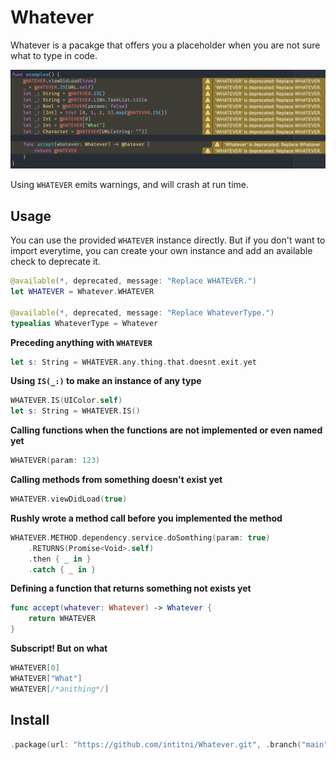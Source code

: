 # Whatever

Whatever is a pacakge that offers you a placeholder when you are not sure what to type in code.

![screenshot](https://github.com/intitni/Whatever/blob/main/screenshot.png)

Using `WHATEVER` emits warnings, and will crash at run time.

## Usage

You can use the provided `WHATEVER` instance directly. But if you don't want to import everytime, you can create your own instance and add an available check to deprecate it.

```swift
@available(*, deprecated, message: "Replace WHATEVER.")
let WHATEVER = Whatever.WHATEVER

@available(*, deprecated, message: "Replace WhateverType.")
typealias WhateverType = Whatever
```

**Preceding anything with `WHATEVER`**
```swift
let s: String = WHATEVER.any.thing.that.doesnt.exit.yet
```

**Using `IS(_:)` to make an instance of any type**
```swift
WHATEVER.IS(UIColor.self)
let s: String = WHATEVER.IS()
```

**Calling functions when the functions are not implemented or even named yet**
```swift
WHATEVER(param: 123)
```

**Calling methods from something doesn't exist yet**
```swift
WHATEVER.viewDidLoad(true)
```

**Rushly wrote a method call before you implemented the method**
```swift
WHATEVER.METHOD.dependency.service.doSomthing(param: true)
    .RETURNS(Promise<Void>.self)
    .then { _ in }
    .catch { _ in }
```

**Defining a function that returns something not exists yet**
```swift
func accept(whatever: Whatever) -> Whatever {
    return WHATEVER
}
```

**Subscript! But on what**
```swift
WHATEVER[0]
WHATEVER["What"]
WHATEVER[/*anithing*/]
```

## Install

```swift
.package(url: "https://github.com/intitni/Whatever.git", .branch("main"))
```
